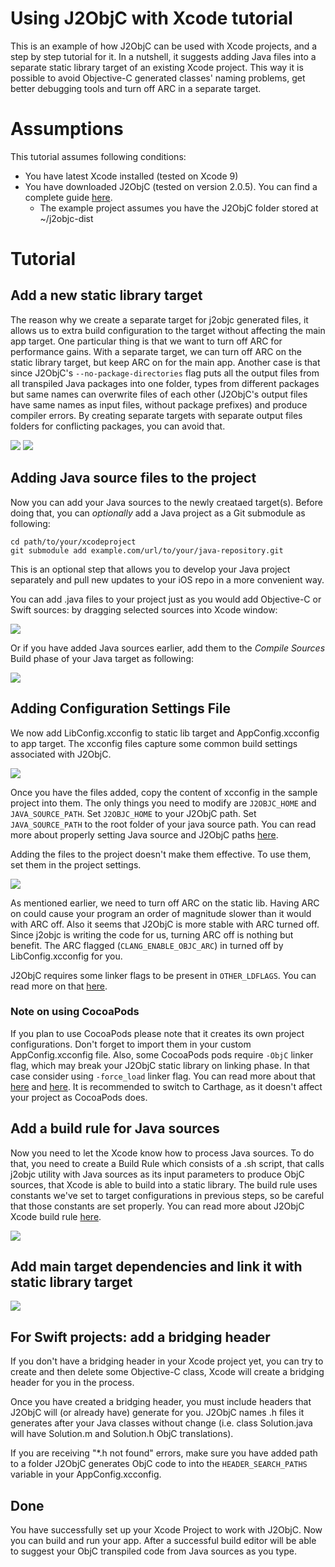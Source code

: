 # Using J2ObjC with Xcode tutorial
This is an example of how J2ObjC can be used with Xcode projects, and a step by step tutorial for it. In a nutshell, it suggests adding Java files into a separate static library target of an existing Xcode project. This way it is possible to avoid Objective-C generated classes' naming problems, get better debugging tools and turn off ARC in a separate target.

# Assumptions
This tutorial assumes following conditions:
- You have latest Xcode installed (tested on Xcode 9)
- You have downloaded J2ObjC (tested on version 2.0.5). You can find a complete guide [here](https://developers.google.com/j2objc/guides/getting-started).
  - The example project assumes you have the J2ObjC folder stored at ~/j2objc-dist

# Tutorial
## Add a new static library target
The reason why we create a separate target for j2objc generated files, it allows us to extra build configuration to the target without affecting the main app target. One particular thing is that we want to turn off ARC for performance gains. With a separate target, we can turn off ARC on the static library target, but keep ARC on for the main app. Another case is that since J2ObjC's `--no-package-directories` flag puts all the output files from all transpiled Java packages into one folder, types from different packages but same names can overwrite files of each other (J2ObjC's output files have same names as input files, without package prefixes) and produce compiler errors. By creating separate targets with separate output files folders for conflicting packages, you can avoid that. 

![](screenshots/scn1.png)
![](screenshots/scn2.png)

## Adding Java source files to the project
Now you can add your Java sources to the newly creataed target(s). Before doing that, you can *optionally* add a Java project as a Git submodule as following:
```
cd path/to/your/xcodeproject
git submodule add example.com/url/to/your/java-repository.git
```
This is an optional step that allows you to develop your Java project separately and pull new updates to your iOS repo in a more convenient way.

You can add .java files to your project just as you would add Objective-C or Swift sources: by dragging selected sources into Xcode window:

![](screenshots/scn6.png)

Or if you have added Java sources earlier, add them to the *Compile Sources* Build phase of your Java target as following:

![](screenshots/scn5.png)

## Adding Configuration Settings File

We now add LibConfig.xcconfig to static lib target and AppConfig.xcconfig to app target. The xcconfig files capture some common build settings associated with J2ObjC.

![](screenshots/scn3.png)

Once you have the files added, copy the content of xcconfig in the sample project into them. The only things you need to modify are `J2OBJC_HOME` and `JAVA_SOURCE_PATH`. Set `J2OBJC_HOME` to your J2ObjC path. Set `JAVA_SOURCE_PATH` to the root folder of your java source path. You can read more about properly setting Java source and J2ObjC paths [here](https://developers.google.com/j2objc/guides/xcode-build-rules).

Adding the files to the project doesn't make them effective. To use them, set them in the project settings.

![](screenshots/scn4.png)

As mentioned earlier, we need to turn off ARC on the static lib. Having ARC on could cause your program an order of magnitude slower than it would with ARC off. Also it seems that J2ObjC is more stable with ARC turned off. Since j2objc is writing the code for us, turning ARC off is nothing but benefit. The ARC flagged (`CLANG_ENABLE_OBJC_ARC`) in turned off by LibConfig.xcconfig for you.

J2ObjC requires some linker flags to be present in `OTHER_LDFLAGS`. You can read more on that [here](https://developers.google.com/j2objc/guides/required-link-flags).

### Note on using CocoaPods
If you plan to use CocoaPods please note that it creates its own project configurations. Don't forget to import them in your custom AppConfig.xcconfig file. Also, some CocoaPods pods require `-ObjC` linker flag, which may break your J2ObjC static library on linking phase. In that case consider using `-force_load` linker flag. You can read more about that [here](https://developer.apple.com/library/content/qa/qa1490/_index.html) and [here](https://developers.google.com/j2objc/guides/required-link-flags#the_-objc_link_flag). It is recommended to switch to Carthage, as it doesn't affect your project as CocoaPods does.

## Add a build rule for Java sources
Now you need to let the Xcode know how to process Java sources. To do that, you need to create a Build Rule which consists of a .sh script, that calls j2objc utility with Java sources as its input parameters to produce ObjC sources, that Xcode is able to build into a static library. The build rule uses constants we've set to target configurations in previous steps, so be careful that those constants are set properly. You can read more about J2ObjC Xcode build rule [here](https://developers.google.com/j2objc/guides/xcode-build-rules).

![](screenshots/scn7.png)

## Add main target dependencies and link it with static library target

![](screenshots/scn8.png)

## For Swift projects: add a bridging header
If you don't have a bridging header in your Xcode project yet, you can try to create and then delete some Objective-C class, Xcode will create a bridging header for you in the process.

Once you have created a bridging header, you must include headers that J2ObjC will (or already have) generate for you. J2ObjC names .h files it generates after your Java classes without change (i.e. class Solution.java will have Solution.m and Solution.h ObjC translations).

If you are receiving "*.h not found" errors, make sure you have added path to a folder J2ObjC generates ObjC code to into the `HEADER_SEARCH_PATHS` variable in your AppConfig.xcconfig.

## Done
You have successfully set up your Xcode Project to work with J2ObjC. Now you can build and run your app. After a successful build editor will be able to suggest your ObjC transpiled code from Java sources as you type.
